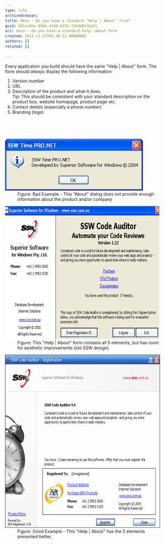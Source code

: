 ```yaml
---
type: rule
archivedreason: 
title: Menu - Do you have a standard "Help | About" form?
guid: 601ca9ee-958e-419d-b239-726db921ba21
uri: menu---do-you-have-a-standard-help--about-form
created: 2012-11-27T02:48:11.0000000Z
authors: []
related: []

---
```



<div>Every application you build should have the same "Help | About" form. The form should always display the following information:</div>
<ol><li>Version number</li>
<li>URL</li>
<li>Description of the product and what it does.<br>Tip: This should be consistent with your standard description on the product box, website homepage, product page etc. </li>
<li>Contact details (especially a phone number)</li>
<li>Branding (logo)</li></ol>
<br><excerpt class='endintro'></excerpt><br>
​<dl class="badImage"><dt><img src="../../assets/BadHelpAboutForm.jpg" alt="SSW Time PRO.NET About Form" style="width:450px;" /></dt>
<dd>Figure: Bad Example - This "About" dialog does not provide enough information about the product and/or company</dd></dl>
<dl class="image"><dt><img width="660" height="435" src="../../assets/SSWHelpAbout.gif" alt="SSW Code Auditor - Help About" /></dt>
<dd>Figure: This "Help | About" form contains all 5 elements, but has room for aesthetic improvements (old SSW design)</dd></dl>
<dl class="goodImage"><dt><img border="1" width="660" height="564" src="../../assets/Rego9.png" alt="SSW Help About" /></dt>
<dd>Figure: Good Example - This "Help | About" has the 5 elements presented better,</dd></dl>


